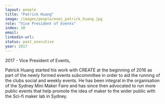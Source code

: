 ```yaml
---
layout: people
title: "Patrick Huang"
image: /images/people/exec_patrick_huang.jpg
role: "Vice President of Events"
index: 10
email:
linkedin-url:
status: past_executive
year: 2017
---
```

2017 - Vice President of Events, 

Patrick Huang started his work with CREATE at the beginning of 2016 as part of the newly formed events subcommittee in order to aid the running of the clubs social and weekly events. He has been integral in the organisation of the Sydney Mini Maker Faire and has since then advocated to run more public events that help promote the idea of maker to the wider public with the Sci-fi maker lab in Sydney.

